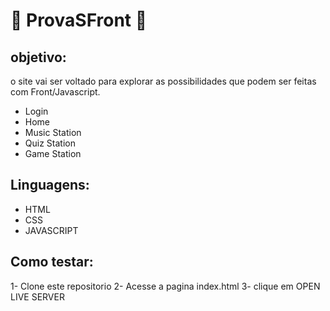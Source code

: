 # 🤯 ProvaSFront 🤯

## objetivo:
 o site vai ser voltado para explorar as possibilidades que podem ser feitas com Front/Javascript.
 
- Login
- Home
- Music Station
- Quiz Station 
- Game Station

## Linguagens: 

- HTML
- CSS
- JAVASCRIPT  

## Como testar:

1- Clone este repositorio
2- Acesse a pagina index.html
3- clique em OPEN LIVE SERVER  


